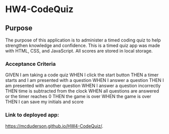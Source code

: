 # HW4-CodeQuiz

## Purpose 
The purpose of this application is to administer a timed coding quiz to help strengthen knowledge and confidence. This is a timed quiz app was made with HTML, CSS, and JavaScript. All scores are stored in local storage.

### Acceptance Criteria
GIVEN I am taking a code quiz
WHEN I click the start button
THEN a timer starts and I am presented with a question
WHEN I answer a question
THEN I am presented with another question
WHEN I answer a question incorrectly
THEN time is subtracted from the clock
WHEN all questions are answered or the timer reaches 0
THEN the game is over
WHEN the game is over
THEN I can save my initials and score

### Link to deployed app: 
https://mcduderson.github.io/HW4-CodeQuiz/.
